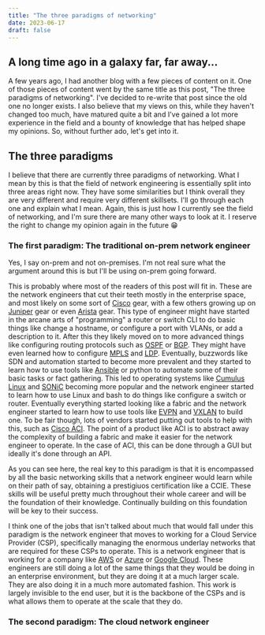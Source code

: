 ```yaml
---
title: "The three paradigms of networking"
date: 2023-06-17
draft: false
---
```


## A long time ago in a galaxy far, far away...
A few years ago, I had another blog with a few pieces of content on it. One of those pieces of content went by the same title as this post, "The three paradigms of networking". I've decided to re-write that post since the old one no longer exists. I also believe that my views on this, while they haven't changed too much, have matured quite a bit and I've gained a lot more experience in the field and a bounty of knowledge that has helped shape my opinions. So, without further ado, let's get into it.

## The three paradigms
I believe that there are currently three paradigms of networking. What I mean by this is that the field of network engineering is essentially split into three areas right now. They have some similarities but I think overall they are very different and require very different skillsets. I'll go through each one and explain what I mean. Again, this is just how I currently see the field of networking, and I'm sure there are many other ways to look at it. I reserve the right to change my opinion again in the future 😁

### The first paradigm: The traditional on-prem network engineer
Yes, I say on-prem and not on-premises. I'm not real sure what the argument around this is but I'll be using on-prem going forward. 

This is probably where most of the readers of this post will fit in. These are the network engineers that cut their teeth mostly in the enterprise space, and most likely on some sort of [Cisco](https://www.cisco.com) gear, with a few others growing up on [Juniper](https://www.juniper.net) gear or even [Arista](https://www.arista.com/en/) gear. This type of engineer might have started in the arcane arts of "programming" a router or switch CLI to do basic things like change a hostname, or configure a port with VLANs, or add a description to it. After this they likely moved on to more advanced things like configuring routing protocols such as [OSPF](https://en.wikipedia.org/wiki/Open_Shortest_Path_First) or [BGP](https://en.wikipedia.org/wiki/Border_Gateway_Protocol). They might have even learned how to configure [MPLS](https://en.wikipedia.org/wiki/Multiprotocol_Label_Switching) and [LDP](https://en.wikipedia.org/wiki/Label_Distribution_Protocol). Eventually, buzzwords like SDN and automation started to become more prevalent and they started to learn how to use tools like [Ansible](https://www.ansible.com) or python to automate some of their basic tasks or fact gathering. This led to operating systems like [Cumulus Linux](https://cumulusnetworks.com/products/cumulus-linux/) and [SONiC](https://azure.github.io/SONiC/) becoming more popular and the network engineer started to learn how to use Linux and bash to do things like configure a switch or router. Eventually everything started looking like a fabric and the network engineer started to learn how to use tools like [EVPN](https://en.wikipedia.org/wiki/Ethernet_Virtual_Private_Network) and [VXLAN](https://en.wikipedia.org/wiki/Virtual_Extensible_LAN) to build one. To be fair though, lots of vendors started putting out tools to help with this, such as [Cisco ACI](https://www.cisco.com/c/en/us/solutions/data-center-virtualization/application-centric-infrastructure/index.html). The point of a product like ACI is to abstract away the complexity of building a fabric and make it easier for the network engineer to operate. In the case of ACI, this can be done through a GUI but ideally it's done through an API. 

As you can see here, the real key to this paradigm is that it is encompassed by all the basic networking skills that a network engineer would learn while on their path of say, obtaining a prestigiuos certification like a CCIE. These skills will be useful pretty much throughout their whole career and will be the foundation of their knowledge. Continually building on this foundation will be key to their success.

I think one of the jobs that isn't talked about much that would fall under this paradigm is the network engineer that moves to working for a Cloud Service Provider (CSP), specifically managing the enormous underlay networks that are required for these CSPs to operate. This is a network engineer that is working for a company like [AWS](https://aws.amazon.com) or [Azure](https://azure.microsoft.com/en-us/) or [Google Cloud](https://cloud.google.com). These engineers are still doing a lot of the same things that they would be doing in an enterprise environment, but they are doing it at a much larger scale. They are also doing it in a much more automated fashion. This work is largely invisible to the end user, but it is the backbone of the CSPs and is what allows them to operate at the scale that they do.

### The second paradigm: The cloud network engineer
